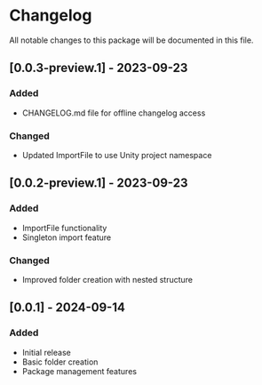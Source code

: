﻿# Changelog

All notable changes to this package will be documented in this file.

## [0.0.3-preview.1] - 2023-09-23

### Added
- CHANGELOG.md file for offline changelog access

### Changed
- Updated ImportFile to use Unity project namespace

## [0.0.2-preview.1] - 2023-09-23

### Added
- ImportFile functionality
- Singleton import feature

### Changed
- Improved folder creation with nested structure

## [0.0.1] - 2024-09-14

### Added
- Initial release
- Basic folder creation
- Package management features

